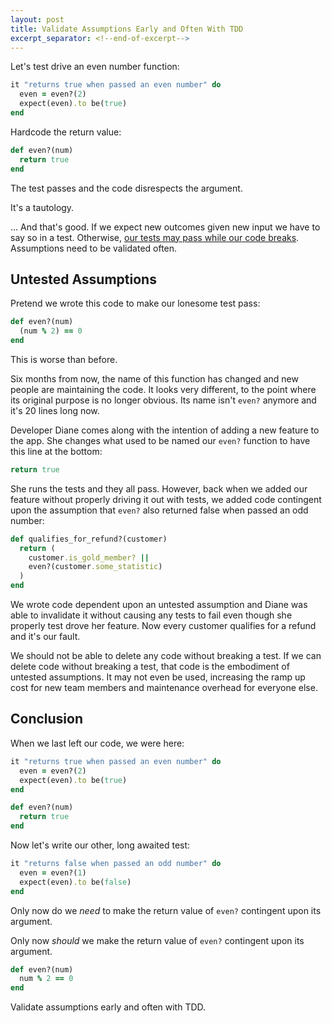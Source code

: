 ```yaml
---
layout: post
title: Validate Assumptions Early and Often With TDD
excerpt_separator: <!--end-of-excerpt-->
---
```


Let's test drive an even number function<!--end-of-excerpt-->:

```ruby
it "returns true when passed an even number" do
  even = even?(2)
  expect(even).to be(true)
end
```

Hardcode the return value:

```ruby
def even?(num)
  return true
end
```

The test passes and the code disrespects the argument.

It's a tautology.

... And that's good. If we expect new outcomes given new input we have to say so in a test. Otherwise, [our tests may pass while our code breaks](#todo). Assumptions need to be validated often.

## Untested Assumptions

Pretend we wrote this code to make our lonesome test pass:

```ruby
def even?(num)
  (num % 2) == 0
end
```

This is worse than before.

Six months from now, the name of this function has changed and new people are maintaining the code. It looks very different, to the point where its original purpose is no longer obvious. Its name isn't `even?` anymore and it's 20 lines long now.

Developer Diane comes along with the intention of adding a new feature to the app. She changes what used to be named our `even?` function to have this line at the bottom:

```ruby
return true
```

She runs the tests and they all pass. However, back when we added our feature without properly driving it out with tests, we added code contingent upon the assumption that `even?` also returned false when passed an odd number:

```ruby
def qualifies_for_refund?(customer)
  return (
    customer.is_gold_member? ||
    even?(customer.some_statistic)
  )
end
```

We wrote code dependent upon an untested assumption and Diane was able to invalidate it without causing any tests to fail even though she properly test drove her feature. Now every customer qualifies for a refund and it's our fault.

We should not be able to delete any code without breaking a test. If we can delete code without breaking a test, that code is the embodiment of untested assumptions. It may not even be used, increasing the ramp up cost for new team members and maintenance overhead for everyone else.

## Conclusion

When we last left our code, we were here:

```ruby
it "returns true when passed an even number" do
  even = even?(2)
  expect(even).to be(true)
end

def even?(num)
  return true
end
```

Now let's write our other, long awaited test:

```ruby
it "returns false when passed an odd number" do
  even = even?(1)
  expect(even).to be(false)
end
```

Only now do we _need_ to make the return value of `even?` contingent upon its argument.

Only now _should_ we make the return value of `even?` contingent upon its argument.

```ruby
def even?(num)
  num % 2 == 0
end
```

Validate assumptions early and often with TDD.
